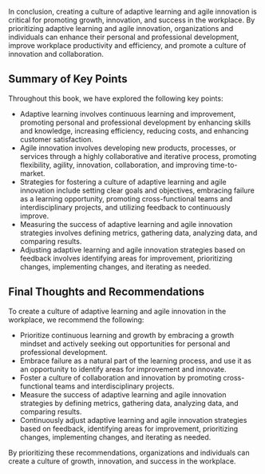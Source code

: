 
In conclusion, creating a culture of adaptive learning and agile innovation is critical for promoting growth, innovation, and success in the workplace. By prioritizing adaptive learning and agile innovation, organizations and individuals can enhance their personal and professional development, improve workplace productivity and efficiency, and promote a culture of innovation and collaboration.

Summary of Key Points
---------------------

Throughout this book, we have explored the following key points:

* Adaptive learning involves continuous learning and improvement, promoting personal and professional development by enhancing skills and knowledge, increasing efficiency, reducing costs, and enhancing customer satisfaction.
* Agile innovation involves developing new products, processes, or services through a highly collaborative and iterative process, promoting flexibility, agility, innovation, collaboration, and improving time-to-market.
* Strategies for fostering a culture of adaptive learning and agile innovation include setting clear goals and objectives, embracing failure as a learning opportunity, promoting cross-functional teams and interdisciplinary projects, and utilizing feedback to continuously improve.
* Measuring the success of adaptive learning and agile innovation strategies involves defining metrics, gathering data, analyzing data, and comparing results.
* Adjusting adaptive learning and agile innovation strategies based on feedback involves identifying areas for improvement, prioritizing changes, implementing changes, and iterating as needed.

Final Thoughts and Recommendations
----------------------------------

To create a culture of adaptive learning and agile innovation in the workplace, we recommend the following:

* Prioritize continuous learning and growth by embracing a growth mindset and actively seeking out opportunities for personal and professional development.
* Embrace failure as a natural part of the learning process, and use it as an opportunity to identify areas for improvement and innovate.
* Foster a culture of collaboration and innovation by promoting cross-functional teams and interdisciplinary projects.
* Measure the success of adaptive learning and agile innovation strategies by defining metrics, gathering data, analyzing data, and comparing results.
* Continuously adjust adaptive learning and agile innovation strategies based on feedback, identifying areas for improvement, prioritizing changes, implementing changes, and iterating as needed.

By prioritizing these recommendations, organizations and individuals can create a culture of growth, innovation, and success in the workplace.